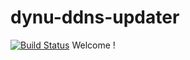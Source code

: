 # dynu-ddns-updater
[![Build Status](https://travis-ci.org/mahmoudsalmi/dynu-ddns-updater.svg?branch=master)](https://travis-ci.org/mahmoudsalmi/dynu-ddns-updater)
Welcome !

